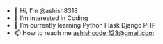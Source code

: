 - 👋 Hi, I’m @ashish8318
- 👀 I’m interested in Coding 
- 🌱 I’m currently learning Python Flask Django PHP
- 📫 How to reach me ashishcoder123@gmail.com

<!---
ashish8318/ashish8318 is a ✨ special ✨ repository because its `README.md` (this file) appears on your GitHub profile.
You can click the Preview link to take a look at your changes.
--->
